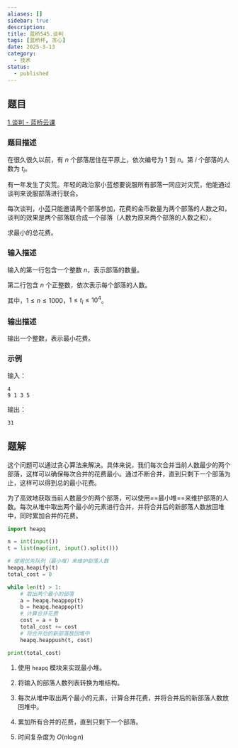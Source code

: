 ```yaml
---
aliases: []
sidebar: true
description:
title: 蓝桥545.谈判
tags: [蓝桥杯, 贪心]
date: 2025-3-13
category:
  - 技术
status:
  - published
---
```

## 题目

[1.谈判 - 蓝桥云课](https://www.lanqiao.cn/problems/545/learning/?page=1&first_category_id=1&problem_id=545)

### 题目描述
在很久很久以前，有 $n$ 个部落居住在平原上，依次编号为 $1$ 到 $n$。第 $i$ 个部落的人数为 $t_i$。

有一年发生了灾荒。年轻的政治家小蓝想要说服所有部落一同应对灾荒，他能通过谈判来说服部落进行联合。

每次谈判，小蓝只能邀请两个部落参加，花费的金币数量为两个部落的人数之和，谈判的效果是两个部落联合成一个部落（人数为原来两个部落的人数之和）。

求最小的总花费。

### 输入描述
输入的第一行包含一个整数 $n$，表示部落的数量。

第二行包含 $n$ 个正整数，依次表示每个部落的人数。

其中，$1 \leq n \leq 1000$，$1 \leq t_i \leq 10^4$。

### 输出描述
输出一个整数，表示最小花费。

### 示例
输入：
```
4
9 1 3 5
```

输出：
```
31
```

## 题解
这个问题可以通过贪心算法来解决。具体来说，我们每次合并当前人数最少的两个部落，这样可以确保每次合并的花费最小。通过不断合并，直到只剩下一个部落为止，这样可以得到总的最小花费。

为了高效地获取当前人数最少的两个部落，可以使用==最小堆==来维护部落的人数。每次从堆中取出两个最小的元素进行合并，并将合并后的新部落人数放回堆中，同时累加合并的花费。

```python
import heapq

n = int(input())
t = list(map(int, input().split()))

# 使用优先队列（最小堆）来维护部落人数
heapq.heapify(t)
total_cost = 0

while len(t) > 1:
    # 取出两个最小的部落
    a = heapq.heappop(t)
    b = heapq.heappop(t)
    # 计算合并花费
    cost = a + b
    total_cost += cost
    # 将合并后的新部落放回堆中
    heapq.heappush(t, cost)

print(total_cost)
```

1. 使用 `heapq` 模块来实现最小堆。
2. 将输入的部落人数列表转换为堆结构。
3. 每次从堆中取出两个最小的元素，计算合并花费，并将合并后的新部落人数放回堆中。
4. 累加所有合并的花费，直到只剩下一个部落。

5. 时间复杂度为 $O(n \log n)$